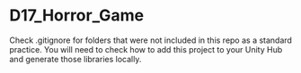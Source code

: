 # D17_Horror_Game

Check .gitignore for folders that were not included in this repo as a standard practice.
You will need to check how to add this project to your Unity Hub and generate those libraries locally.
